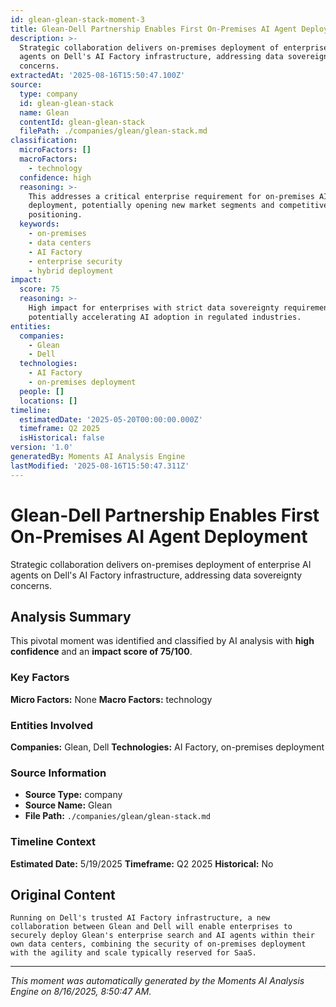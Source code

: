 ```yaml
---
id: glean-glean-stack-moment-3
title: Glean-Dell Partnership Enables First On-Premises AI Agent Deployment
description: >-
  Strategic collaboration delivers on-premises deployment of enterprise AI
  agents on Dell's AI Factory infrastructure, addressing data sovereignty
  concerns.
extractedAt: '2025-08-16T15:50:47.100Z'
source:
  type: company
  id: glean-glean-stack
  name: Glean
  contentId: glean-glean-stack
  filePath: ./companies/glean/glean-stack.md
classification:
  microFactors: []
  macroFactors:
    - technology
  confidence: high
  reasoning: >-
    This addresses a critical enterprise requirement for on-premises AI
    deployment, potentially opening new market segments and competitive
    positioning.
  keywords:
    - on-premises
    - data centers
    - AI Factory
    - enterprise security
    - hybrid deployment
impact:
  score: 75
  reasoning: >-
    High impact for enterprises with strict data sovereignty requirements,
    potentially accelerating AI adoption in regulated industries.
entities:
  companies:
    - Glean
    - Dell
  technologies:
    - AI Factory
    - on-premises deployment
  people: []
  locations: []
timeline:
  estimatedDate: '2025-05-20T00:00:00.000Z'
  timeframe: Q2 2025
  isHistorical: false
version: '1.0'
generatedBy: Moments AI Analysis Engine
lastModified: '2025-08-16T15:50:47.311Z'
---
```

# Glean-Dell Partnership Enables First On-Premises AI Agent Deployment

Strategic collaboration delivers on-premises deployment of enterprise AI agents on Dell's AI Factory infrastructure, addressing data sovereignty concerns.

## Analysis Summary

This pivotal moment was identified and classified by AI analysis with **high confidence** and an **impact score of 75/100**.

### Key Factors

**Micro Factors:** None
**Macro Factors:** technology

### Entities Involved

**Companies:** Glean, Dell
**Technologies:** AI Factory, on-premises deployment



### Source Information

- **Source Type:** company
- **Source Name:** Glean
- **File Path:** `./companies/glean/glean-stack.md`

### Timeline Context

**Estimated Date:** 5/19/2025
**Timeframe:** Q2 2025
**Historical:** No

## Original Content

```
Running on Dell's trusted AI Factory infrastructure, a new collaboration between Glean and Dell will enable enterprises to securely deploy Glean's enterprise search and AI agents within their own data centers, combining the security of on-premises deployment with the agility and scale typically reserved for SaaS.
```

---

*This moment was automatically generated by the Moments AI Analysis Engine on 8/16/2025, 8:50:47 AM.*
